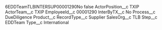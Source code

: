 <?xml version="1.0" encoding="UTF-8"?>
<CustomMetadata xmlns="http://soap.sforce.com/2006/04/metadata" xmlns:xsi="http://www.w3.org/2001/XMLSchema-instance" xmlns:xsd="http://www.w3.org/2001/XMLSchema">
    <label>6EDDTeamTLBINTERSUP00001290No</label>
    <protected>false</protected>
    <values>
        <field>ActorPosition__c</field>
        <value xsi:type="xsd:string">TXIP</value>
    </values>
    <values>
        <field>ActorTeam__c</field>
        <value xsi:type="xsd:string">TXIP</value>
    </values>
    <values>
        <field>EmployeeId__c</field>
        <value xsi:type="xsd:string">00001290</value>
    </values>
    <values>
        <field>InterByTX__c</field>
        <value xsi:type="xsd:string">No</value>
    </values>
    <values>
        <field>Process__c</field>
        <value xsi:type="xsd:string">DueDiligence</value>
    </values>
    <values>
        <field>Product__c</field>
        <value xsi:nil="true"/>
    </values>
    <values>
        <field>RecordType__c</field>
        <value xsi:type="xsd:string">Supplier</value>
    </values>
    <values>
        <field>SalesOrg__c</field>
        <value xsi:type="xsd:string">TLB</value>
    </values>
    <values>
        <field>Step__c</field>
        <value xsi:type="xsd:string">EDDTeam</value>
    </values>
    <values>
        <field>Type__c</field>
        <value xsi:type="xsd:string">International</value>
    </values>
</CustomMetadata>
